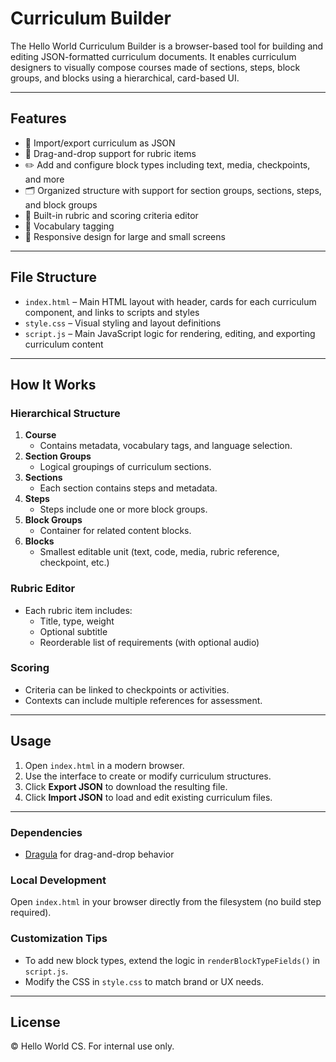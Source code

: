 

# Curriculum Builder

The Hello World Curriculum Builder is a browser-based tool for building and editing JSON-formatted curriculum documents. It enables curriculum designers to visually compose courses made of sections, steps, block groups, and blocks using a hierarchical, card-based UI.

---

## Features

- 📁 Import/export curriculum as JSON
- 🧱 Drag-and-drop support for rubric items
- ✏️ Add and configure block types including text, media, checkpoints, and more
- 🗂 Organized structure with support for section groups, sections, steps, and block groups
- 🧪 Built-in rubric and scoring criteria editor
- 🎯 Vocabulary tagging
- 📐 Responsive design for large and small screens

---

## File Structure

- `index.html` – Main HTML layout with header, cards for each curriculum component, and links to scripts and styles
- `style.css` – Visual styling and layout definitions
- `script.js` – Main JavaScript logic for rendering, editing, and exporting curriculum content

---

## How It Works

### Hierarchical Structure

1. **Course**
   - Contains metadata, vocabulary tags, and language selection.
2. **Section Groups**
   - Logical groupings of curriculum sections.
3. **Sections**
   - Each section contains steps and metadata.
4. **Steps**
   - Steps include one or more block groups.
5. **Block Groups**
   - Container for related content blocks.
6. **Blocks**
   - Smallest editable unit (text, code, media, rubric reference, checkpoint, etc.)

### Rubric Editor

- Each rubric item includes:
  - Title, type, weight
  - Optional subtitle
  - Reorderable list of requirements (with optional audio)

### Scoring

- Criteria can be linked to checkpoints or activities.
- Contexts can include multiple references for assessment.

---

## Usage

1. Open `index.html` in a modern browser.
2. Use the interface to create or modify curriculum structures.
3. Click **Export JSON** to download the resulting file.
4. Click **Import JSON** to load and edit existing curriculum files.

---

### Dependencies

- [Dragula](https://bevacqua.github.io/dragula/) for drag-and-drop behavior

### Local Development

Open `index.html` in your browser directly from the filesystem (no build step required).

### Customization Tips

- To add new block types, extend the logic in `renderBlockTypeFields()` in `script.js`.
- Modify the CSS in `style.css` to match brand or UX needs.

---

## License

© Hello World CS. For internal use only.